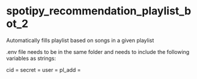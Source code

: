 # spotipy_recommendation_playlist_bot_2
Automatically fills playlist based on songs in a given playlist

.env file needs to be in the same folder and needs to include the following variables as strings:

cid = <Developer ID>
secret = <Developer Secret>
user = <Spotify User Name>
pl_add = <Spotify Playlist ID in that the songs should be inserted>
  
  
